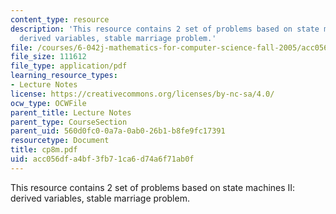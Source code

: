 ```yaml
---
content_type: resource
description: 'This resource contains 2 set of problems based on state machines II:
  derived variables, stable marriage problem.'
file: /courses/6-042j-mathematics-for-computer-science-fall-2005/acc056dfa4bf3fb71ca6d74a6f71ab0f_cp8m.pdf
file_size: 111612
file_type: application/pdf
learning_resource_types:
- Lecture Notes
license: https://creativecommons.org/licenses/by-nc-sa/4.0/
ocw_type: OCWFile
parent_title: Lecture Notes
parent_type: CourseSection
parent_uid: 560d0fc0-0a7a-0ab0-26b1-b8fe9fc17391
resourcetype: Document
title: cp8m.pdf
uid: acc056df-a4bf-3fb7-1ca6-d74a6f71ab0f
---
```

This resource contains 2 set of problems based on state machines II: derived variables, stable marriage problem.
